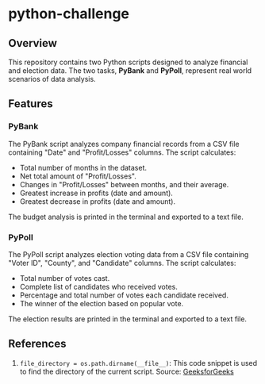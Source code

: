# python-challenge

## Overview
This repository contains two Python scripts designed to analyze financial and election data. The two tasks, **PyBank** and **PyPoll**, represent real world scenarios of data analysis.

## Features

### PyBank
The PyBank script analyzes company financial records from a CSV file containing "Date" and "Profit/Losses" columns. The script calculates:
- Total number of months in the dataset.
- Net total amount of "Profit/Losses".
- Changes in "Profit/Losses" between months, and their average.
- Greatest increase in profits (date and amount).
- Greatest decrease in profits (date and amount).

The budget analysis is printed in the terminal and exported to a text file.

### PyPoll
The PyPoll script analyzes election voting data from a CSV file containing "Voter ID", "County", and "Candidate" columns. The script calculates:
- Total number of votes cast.
- Complete list of candidates who received votes.
- Percentage and total number of votes each candidate received.
- The winner of the election based on popular vote.

The election results are printed in the terminal and exported to a text file.

## References

1. `file_directory = os.path.dirname(__file__)`: This code snippet is used to find the directory of the current script. Source: [GeeksforGeeks](https://www.geeksforgeeks.org/how-to-get-directory-of-current-script-in-python/)